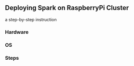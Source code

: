 ## Deploying Spark on RaspberryPi Cluster
a step-by-step instruction

### Hardware

### OS

### Steps
